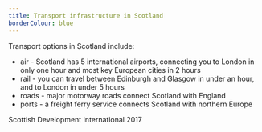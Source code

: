 ```yaml
---
title: Transport infrastructure in Scotland
borderColour: blue
---
```

Transport options in Scotland include:


- air - Scotland has 5 international airports, connecting you to London in only one hour and most key European cities in 2 hours
- rail - you can travel between Edinburgh and Glasgow in under an hour, and to London in under 5 hours
- roads - major motorway roads connect Scotland with England
- ports - a freight ferry service connects Scotland with northern Europe


Scottish Development International 2017
